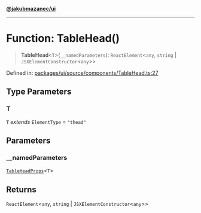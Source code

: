 [**@jakubmazanec/ui**](../README.md)

---

# Function: TableHead()

> **TableHead**\<`T`\>(`__namedParameters`): `ReactElement`\<`any`, `string` \|
> `JSXElementConstructor`\<`any`\>\>

Defined in:
[packages/ui/source/components/TableHead.ts:27](https://github.com/jakubmazanec/tools/blob/d956cf350ae3e6bad1df754a19dfbabb088c1451/packages/ui/source/components/TableHead.ts#L27)

## Type Parameters

### T

`T` _extends_ `ElementType` = `"thead"`

## Parameters

### \_\_namedParameters

[`TableHeadProps`](../type-aliases/TableHeadProps.md)\<`T`\>

## Returns

`ReactElement`\<`any`, `string` \| `JSXElementConstructor`\<`any`\>\>
